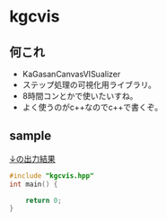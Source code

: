 # kgcvis
## 何これ
- KaGasanCanvasVISualizer
- ステップ処理の可視化用ライブラリ。
- 8時間コンとかで使いたいすね。
- よく使うのがc++なのでc++で書くぞ。
## sample
[↓の出力結果](readme.md)
```cpp
#include "kgcvis.hpp"
int main() {

    return 0;
}
```
